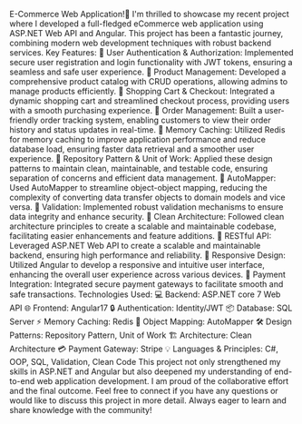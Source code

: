 E-Commerce Web Application!🛒
I'm thrilled to showcase my recent project where I developed a full-fledged eCommerce web application using ASP.NET Web API and Angular. This project has been a fantastic journey, combining modern web development techniques with robust backend services.
Key Features:
🔹 User Authentication & Authorization: Implemented secure user registration and login functionality with JWT tokens, ensuring a seamless and safe user experience.
🔹 Product Management: Developed a comprehensive product catalog with CRUD operations, allowing admins to manage products efficiently.
🔹 Shopping Cart & Checkout: Integrated a dynamic shopping cart and streamlined checkout process, providing users with a smooth purchasing experience.
🔹 Order Management: Built a user-friendly order tracking system, enabling customers to view their order history and status updates in real-time.
🔹 Memory Caching: Utilized Redis for memory caching to improve application performance and reduce database load, ensuring faster data retrieval and a smoother user experience.
🔹 Repository Pattern & Unit of Work: Applied these design patterns to maintain clean, maintainable, and testable code, ensuring separation of concerns and efficient data management.
🔹 AutoMapper: Used AutoMapper to streamline object-object mapping, reducing the complexity of converting data transfer objects to domain models and vice versa.
🔹 Validation: Implemented robust validation mechanisms to ensure data integrity and enhance security.
🔹 Clean Architecture: Followed clean architecture principles to create a scalable and maintainable codebase, facilitating easier enhancements and feature additions.
🔹 RESTful API: Leveraged ASP.NET Web API to create a scalable and maintainable backend, ensuring high performance and reliability.
🔹 Responsive Design: Utilized Angular to develop a responsive and intuitive user interface, enhancing the overall user experience across various devices.
🔹 Payment Integration: Integrated secure payment gateways to facilitate smooth and safe transactions.
Technologies Used:
💻 Backend: ASP.NET core 7 Web API
🌐 Frontend: Angular17
🔒 Authentication: Identity/JWT
📦 Database: SQL Server
⚡ Memory Caching: Redis
🔄 Object Mapping: AutoMapper
🛠️ Design Patterns: Repository Pattern, Unit of Work
🏗️ Architecture: Clean Architecture
💳 Payment Gateway: Stripe
💡 Languages & Principles: C#, OOP, SQL, Validation, Clean Code
This project not only strengthened my skills in ASP.NET and Angular but also deepened my understanding of end-to-end web application development. I am proud of the collaborative effort and the final outcome.
Feel free to connect if you have any questions or would like to discuss this project in more detail. Always eager to learn and share knowledge with the community!
